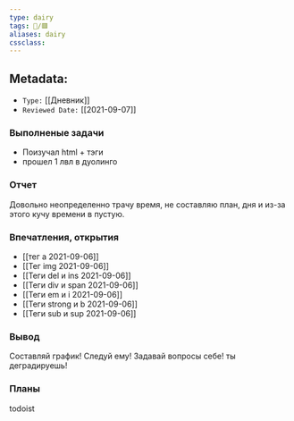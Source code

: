 ```yaml
---
type: dairy
tags: 📜️/🟥️
aliases: dairy
cssclass:
---
```


## Metadata:

- `Type:` [[Дневник]] 
- `Reviewed Date:` [[2021-09-07]]



### Выполненые задачи

- Поизучал html + тэги
- прошел 1 лвл в дуолинго
 
### Отчет

Довольно неопределенно трачу время, не составляю план, дня и из-за этого кучу времени в пустую. 

### Впечатления, открытия

- [[тег a 2021-09-06]]
- [[Тег img 2021-09-06]]
- [[Теги del и ins 2021-09-06]]
- [[Теги div и span 2021-09-06]]
- [[Теги em и i 2021-09-06]]
- [[Теги strong и b 2021-09-06]]
- [[Теги sub и sup 2021-09-06]]

### Вывод

Составляй график! Следуй ему! Задавай вопросы себе! ты деградируешь! 

### Планы

todoist 